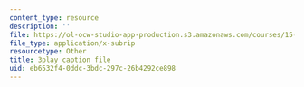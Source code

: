 ```yaml
---
content_type: resource
description: ''
file: https://ol-ocw-studio-app-production.s3.amazonaws.com/courses/15-071-the-analytics-edge-spring-2017/eb6532f40ddc3bdc297c26b4292ce898_ozQJncmJYk.srt
file_type: application/x-subrip
resourcetype: Other
title: 3play caption file
uid: eb6532f4-0ddc-3bdc-297c-26b4292ce898
---
```

